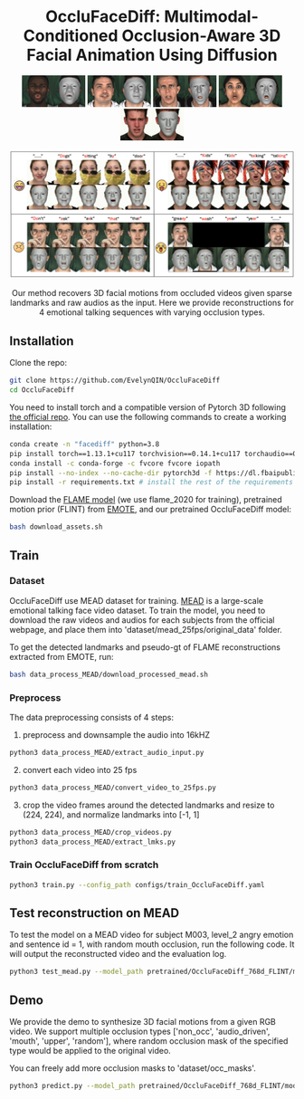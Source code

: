 <div align="center">

  # OccluFaceDiff: Multimodal-Conditioned Occlusion-Aware 3D Facial Animation Using Diffusion
</div>

<p align="center"> 
<img src="figs/demo_1.gif">
<img src="figs/demo_2.gif">
<img src="figs/demo_3.gif">
<img src="figs/demo_6.gif">
<img src="figs/demo_7.gif">
</p>

<p align="center"> 
<img src="figs/intro.png">
</p>
<p align="center"> Our method recovers 3D facial motions from occluded videos given sparse landmarks and raw audios as the input. Here we provide reconstructions for 4 emotional talking sequences with varying occlusion types. <p align="center">

## Installation
Clone the repo:
```bash
git clone https://github.com/EvelynQIN/OccluFaceDiff
cd OccluFaceDiff
```  

You need to install torch and a compatible version of Pytorch 3D following [the official repo](https://github.com/facebookresearch/pytorch3d). You can use the following commands to create a working installation:
```bash
conda create -n "facediff" python=3.8
pip install torch==1.13.1+cu117 torchvision==0.14.1+cu117 torchaudio==0.13.1 --extra-index-url https://download.pytorch.org/whl/cu117
conda install -c conda-forge -c fvcore fvcore iopath 
pip install --no-index --no-cache-dir pytorch3d -f https://dl.fbaipublicfiles.com/pytorch3d/packaging/wheels/py310_cu117_pyt1131/download.html
pip install -r requirements.txt # install the rest of the requirements
```

Download the [FLAME model](https://flame.is.tue.mpg.de/) (we use flame_2020 for training), pretrained motion prior (FLINT) from [EMOTE](https://emote.is.tue.mpg.de/index.html), and our pretrained OccluFaceDiff model:
```bash
bash download_assets.sh
```

## Train

### Dataset
OccluFaceDiff use MEAD dataset for training. [MEAD](https://wywu.github.io/projects/MEAD/MEAD.html) is a large-scale emotional talking face video dataset. To train the model, you need to download the raw videos and audios for each subjects from the official webpage, and place them into 'dataset/mead_25fps/original_data' folder.

To get the detected landmarks and pseudo-gt of FLAME reconstructions extracted from EMOTE, run: 
```bash
bash data_process_MEAD/download_processed_mead.sh
```

### Preprocess
The data preprocessing consists of 4 steps:
1. preprocess and downsample the audio into 16kHZ
```bash
python3 data_process_MEAD/extract_audio_input.py
```

2. convert each video into 25 fps
```bash
python3 data_process_MEAD/convert_video_to_25fps.py
```

3. crop the video frames around the detected landmarks and resize to (224, 224), and normalize landmarks into [-1, 1]
```bash
python3 data_process_MEAD/crop_videos.py
python3 data_process_MEAD/extract_lmks.py
```

### Train OccluFaceDiff from scratch
```bash
python3 train.py --config_path configs/train_OccluFaceDiff.yaml
```

## Test reconstruction on MEAD
To test the model on a MEAD video for subject M003, level_2 angry emotion and sentence id = 1, with random mouth occlusion, run the following code. It will output the reconstructed video and the evaluation log.
```bash
python3 test_mead.py --model_path pretrained/OccluFaceDiff_768d_FLINT/model_46.pt --split test --subject M003 --emotion angry --level level_2 --sent 1 --input_motion_length 64 --exp_name mouth --vis --to_mp4
```

## Demo
We provide the demo to synthesize 3D facial motions from a given RGB video. We support multiple occlusion types ['non_occ', 'audio_driven', 'mouth', 'upper', 'random'], where random occlusion mask of the specified type would be applied to the original video.

You can freely add more occlusion masks to 'dataset/occ_masks'.
```bash
python3 predict.py --model_path pretrained/OccluFaceDiff_768d_FLINT/model_46.pt --save_folder vis_result --input_motion_length 64 --occlusion_type mouth --video_path dataset/videos/demo1.mp4 --to_mp4
```
